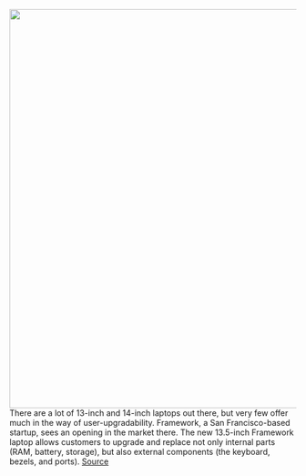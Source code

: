 <img src='https://cdn.vox-cdn.com/thumbor/oLbHvpXIbVbD-8xPWsFhZq1Lew0=/0x0:2040x1360/1200x675/filters:focal(857x517:1183x843)/cdn.vox-cdn.com/uploads/chorus_image/image/69617123/mchin_210720_4671_0004.0.jpg' width='700px' /><br/>
There are a lot of 13-inch and 14-inch laptops out there, but very few offer much in the way of user-upgradability. Framework, a San Francisco-based startup, sees an opening in the market there. The new 13.5-inch Framework laptop allows customers to upgrade and replace not only internal parts (RAM, battery, storage), but also external components (the keyboard, bezels, and ports).
<a href='https://www.theverge.com/22587205/framework-laptop-review'> Source <a/>